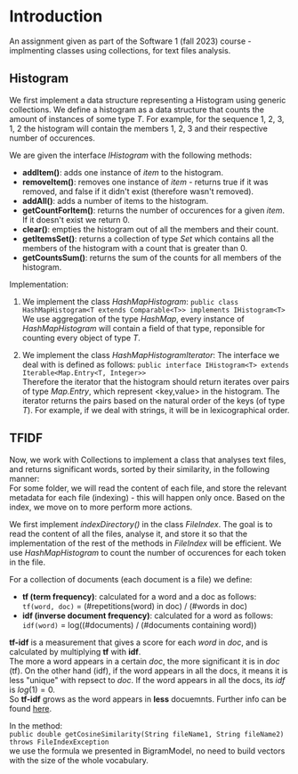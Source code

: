 # Introduction
An assignment given as part of the Software 1 (fall 2023) course - implmenting classes using collections, for text files analysis.

## Histogram
We first implement a data structure representing a Histogram using generic collections. We define a histogram as a data structure that counts the amount of instances of some type *T*. For example, for the sequence 1, 2, 3, 1, 2 the histogram will contain the members 1, 2, 3 and their respective number of occurences.

We are given the interface *IHistogram* with the following methods:
- **addItem()**: adds one instance of *item* to the histogram.
- **removeItem()**: removes one instance of *item* - returns true if it was removed, and false if it didn't exist (therefore wasn't removed).
- **addAll()**: adds a number of items to the histogram.
- **getCountForItem()**: returns the number of occurences for a given *item*. If it doesn't exist we return 0.
- **clear()**: empties the histogram out of all the members and their count.
- **getItemsSet()**: returns a collection of type *Set* which contains all the members of the histogram with a count that is greater than 0.
- **getCountsSum()**: returns the sum of the counts for all members of the histogram.

Implementation:

1. We implement the class *HashMapHistogram*:
```public class HashMapHistogram<T extends Comparable<T>> implements IHistogram<T>```\
We use aggregation of the type *HashMap*, every instance of *HashMapHistogram* will contain a field of that type, reponsible for counting every object of type *T*.


2. We implement the class *HashMapHistogramIterator*:
The interface we deal with is defined as follows:
```public interface IHistogram<T> extends Iterable<Map.Entry<T, Integer>>```\
Therefore the iterator that the histogram should return iterates over pairs of type *Map.Entry*, which represent <key,value> in the histogram.
The iterator returns the pairs based on the natural order of the keys (of type *T*).
For example, if we deal with strings, it will be in lexicographical order.


## TFIDF
Now, we work with Collections to implement a class that analyses text files, and returns significant words, sorted by their similarity, in the following manner:\
For some folder, we will read the content of each file, and store the relevant metadata for each file (indexing) - this will happen only once. Based on the index, we move on to more perform more actions.

We first implement *indexDirectory()* in the class *FileIndex*. The goal is to read the content of all the files, analyse it, and store it so that the implementation of the rest of the methods in *FileIndex* will be efficient. We use *HashMapHistogram* to count the number of occurences for each token in the file.

For a collection of documents (each document is a file) we define:
- **tf (term frequency)**: calculated for a word and a doc as follows:\
```tf(word, doc)``` = (#repetitions(word) in doc) / (#words in doc)
- **idf (inverse document frequency)**: calculated for a word as follows:\
```idf(word)``` = log((#documents) / (#documents containing word))

**tf-idf** is a measurement that gives a score for each *word* in *doc*, and is calculated by multiplying **tf** with **idf**.\
The more a word appears in a certain *doc*, the more significant it is in *doc* (tf). On the other hand (idf), if the word appears in all the docs, it means it is less "unique" with repsect to *doc*. If the word appears in all the docs, its *idf* is $log(1)=0$.\
So **tf-idf** grows as the word appears in **less** docuemnts.
Further info can be found [here](https://medium.com/analytics-vidhya/tf-idf-term-frequency-technique-easiest-explanation-for-text-classification-in-nlp-with-code-8ca3912e58c3).

In the method:\
```public double getCosineSimilarity(String fileName1, String fileName2) throws FileIndexException```\
we use the formula we presented in BigramModel, no need to build vectors with the size of the whole vocabulary.